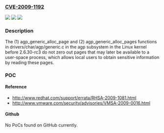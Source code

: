 ### [CVE-2009-1192](https://cve.mitre.org/cgi-bin/cvename.cgi?name=CVE-2009-1192)
![](https://img.shields.io/static/v1?label=Product&message=n%2Fa&color=blue)
![](https://img.shields.io/static/v1?label=Version&message=%3D%20n%2Fa%20&color=brighgreen)
![](https://img.shields.io/static/v1?label=Vulnerability&message=n%2Fa&color=brighgreen)

### Description

The (1) agp_generic_alloc_page and (2) agp_generic_alloc_pages functions in drivers/char/agp/generic.c in the agp subsystem in the Linux kernel before 2.6.30-rc3 do not zero out pages that may later be available to a user-space process, which allows local users to obtain sensitive information by reading these pages.

### POC

#### Reference
- http://www.redhat.com/support/errata/RHSA-2009-1081.html
- http://www.vmware.com/security/advisories/VMSA-2009-0016.html

#### Github
No PoCs found on GitHub currently.

